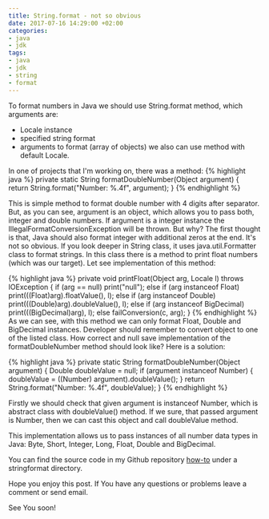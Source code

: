 ```yaml
---
title: String.format - not so obvious
date: 2017-07-16 14:29:00 +02:00
categories:
- java
- jdk
tags:
- java
- jdk
- string
- format
---
```


To format numbers in Java we should use String.format method, which arguments are:
- Locale instance
- specified string format
- arguments to format (array of objects)
we also can use method with default Locale.

In one of projects that I'm working on, there was a method:
{% highlight java %}
 private static String formatDoubleNumber(Object argument) {
    return String.format("Number: %.4f", argument);
}
{% endhighlight %}

This is simple method to format double number with 4 digits after separator. But, as you can see, argument is an object, which allows you to pass both, integer and double numbers. If argument is a integer instance the IllegalFormatConversionException will be thrown. But why? The first thought is that, Java should also format integer with additional zeros at the end. It's not so obvious.
If you look deeper in String class, it uses java.util.Formatter class to format strings. In this class there is a method to print float numbers (which was our target). Let see implementation of this method:

{% highlight java %}
private void printFloat(Object arg, Locale l) throws IOException {
    if (arg == null)
        print("null");
    else if (arg instanceof Float)
        print(((Float)arg).floatValue(), l);
    else if (arg instanceof Double)
        print(((Double)arg).doubleValue(), l);
    else if (arg instanceof BigDecimal)
        print(((BigDecimal)arg), l);
    else
        failConversion(c, arg);
}
{% endhighlight %}
As we can see, with this method we can only format Float, Double and BigDecimal instances. Developer should remember to convert object to one of the listed class.
How correct and null save implementation of the formatDoubleNumber method should look like?
Here is a solution:

{% highlight java %}
private static String formatDoubleNumber(Object argument) {
    Double doubleValue = null;
    if (argument instanceof Number) {
        doubleValue = ((Number) argument).doubleValue();
    }
    return String.format("Number: %.4f", doubleValue);
}
{% endhighlight %}

Firstly we should check that given argument is instanceof Number, which is abstract class with doubleValue() method. If we sure, that passed argument is Number, then we can cast this object and call doubleValue method.

This implementation allows us to pass instances of all number data types in Java: Byte, Short, Integer, Long, Float, Double and BigDecimal.

You can find the source code in my Github repository [how-to](https://github.com/okraskat/how-to) under a stringformat directory.

Hope you enjoy this post. If You have any questions or problems leave a comment or send email.

See You soon!